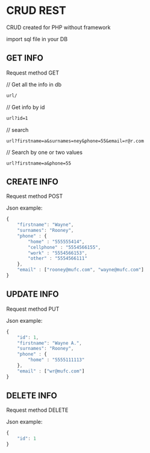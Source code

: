 # CRUD REST

CRUD created for PHP without framework

import sql file in your DB

## GET INFO
Request method GET

// Get all the info in db
```bash
url/
``` 

// Get info by id
```bash
url?id=1
```

// search
```
url?firstname=a&surnames=ney&phone=55&email=r@r.com
```
// Search by one or two values
```
url?firstname=a&phone=55
```

## CREATE INFO
Request method POST

Json example:
```javascript
{
	"firstname": "Wayne",
	"surnames": "Rooney",
	"phone" : {
		"home" : "555555414",
		"cellphone" : "5554566155",
    	"work" : "5554566153",
    	"other" : "5554566111"
	},
	"email" : ["rooney@mufc.com", "wayne@mufc.com"]
}
```

## UPDATE INFO
Request method PUT

Json example:
```javascript
{
	"id": 1,
	"firstname": "Wayne A.",
	"surnames": "Rooney",
	"phone" : {
		"home" : "5555111113"
	},
	"email" : ["wr@mufc.com"]
}
```

## DELETE INFO
Request method DELETE

Json example:
```javascript
{
	"id": 1
}
```
